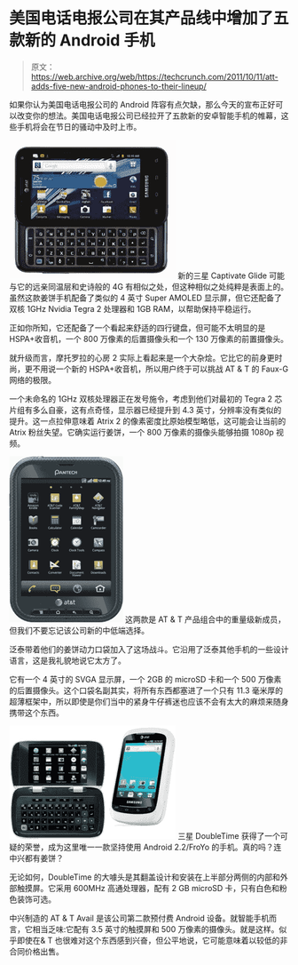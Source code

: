 # 美国电话电报公司在其产品线中增加了五款新的 Android 手机

> 原文：<https://web.archive.org/web/https://techcrunch.com/2011/10/11/att-adds-five-new-android-phones-to-their-lineup/>

如果你认为美国电话电报公司的 Android 阵容有点欠缺，那么今天的宣布正好可以改变你的想法。美国电话电报公司已经拉开了五款新的安卓智能手机的帷幕，这些手机将会在节日的骚动中及时上市。

[![](img/0b17f41105abe63f771f73e7945e85b0.png "att_sghi927_qwertyfront")](https://web.archive.org/web/20230403102313/https://techcrunch.com/wp-content/uploads/2011/10/att_sghi927_qwertyfront.jpg) 新的三星 Captivate Glide 可能与它的远亲同温层和史诗般的 4G 有相似之处，但这种相似之处纯粹是表面上的。虽然这款姜饼手机配备了类似的 4 英寸 Super AMOLED 显示屏，但它还配备了双核 1GHz Nvidia Tegra 2 处理器和 1GB RAM，以帮助保持平稳运行。

正如你所知，它还配备了一个看起来舒适的四行键盘，但可能不太明显的是 HSPA+收音机，一个 800 万像素的后置摄像头和一个 130 万像素的前置摄像头。

就升级而言，摩托罗拉的心房 2 实际上看起来是一个大杂烩。它比它的前身更时尚，更不用说一个新的 HSPA+收音机，所以用户终于可以挑战 AT & T 的 Faux-G 网络的极限。

一个未命名的 1GHz 双核处理器正在发号施令，考虑到他们对最初的 Tegra 2 芯片组有多么自豪，这有点奇怪，显示器已经提升到 4.3 英寸，分辨率没有类似的提升。这一点拉伸意味着 Atrix 2 的像素密度比原始模型略低，这可能会让当前的 Atrix 粉丝失望。它确实运行姜饼，一个 800 万像素的摄像头能够拍摄 1080p 视频。

[![](img/6203728d1a777a2cd8b663f738266532.png "pantech_pocket_front")](https://web.archive.org/web/20230403102313/https://techcrunch.com/wp-content/uploads/2011/10/pantech_pocket_front2.jpg) 这两款是 AT & T 产品组合中的重量级新成员，但我们不要忘记该公司新的中低端选择。

泛泰带着他们的姜饼动力口袋加入了这场战斗。它沿用了泛泰其他手机的一些设计语言，这是我礼貌地说它太方了。

它有一个 4 英寸的 SVGA 显示屏，一个 2GB 的 microSD 卡和一个 500 万像素的后置摄像头。这个口袋名副其实，将所有东西都塞进了一个只有 11.3 毫米厚的超薄框架中，所以即使是你们当中的紧身牛仔裤迷也应该不会有太大的麻烦来随身携带这个东西。

[![](img/1b026ed3621bd69e3c5f7c87829e7c04.png "doubletime")](https://web.archive.org/web/20230403102313/https://techcrunch.com/wp-content/uploads/2011/10/doubletime.jpg) 三星 DoubleTime 获得了一个可疑的荣誉，成为这里唯一一款坚持使用 Android 2.2/FroYo 的手机。真的吗？连中兴都有姜饼？

无论如何，DoubleTime 的大噱头是其翻盖设计和安装在上半部分两侧的内部和外部触摸屏。它采用 600MHz 高通处理器，配有 2 GB microSD 卡，只有白色和粉色装饰可选。

中兴制造的 AT & T Avail 是该公司第二款预付费 Android 设备。就智能手机而言，它相当乏味:它配有 3.5 英寸的触摸屏和 500 万像素的摄像头。就是这样。似乎即使在& T 也很难对这个东西感到兴奋，但公平地说，它可能意味着以较低的非合同价格出售。